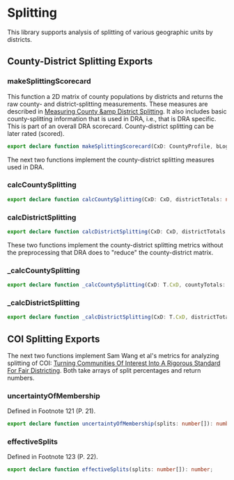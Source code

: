 # Splitting

This library supports analysis of splitting of various geographic units by districts.

## County-District Splitting Exports

### makeSplittingScorecard

This function a 2D matrix of county populations by districts and returns the raw county- and district-splitting measurements. 
These measures are described in [Measuring County &amp District Splitting](https://medium.com/dra-2020/measuring-county-district-splitting-48a075bcce39).
It also includes basic county-splitting information that is used in DRA, i.e., that is DRA specific.
This is part of an overall DRA scorecard.
County-district splitting can be later rated (scored).

``` TypeScript
export declare function makeSplittingScorecard(CxD: CountyProfile, bLog: boolean = false): SplittingScorecard;
``` 

The next two functions implement the county-district splitting measures used in DRA.

### calcCountySplitting

``` TypeScript
export declare function calcCountySplitting(CxD: CxD, districtTotals: number[], countyTotals: number[], bLD: boolean = false): number;
```  

### calcDistrictSplitting

``` TypeScript
export declare function calcDistrictSplitting(CxD: CxD, districtTotals: number[], countyTotals: number[], bLD: boolean = false): number;
``` 

These two functions implement the county-district splitting metrics 
without the preprocessing that DRA does to "reduce" the county-district matrix.

### _calcCountySplitting

``` TypeScript
export declare function _calcCountySplitting(CxD: T.CxD, countyTotals: number[], bLog: boolean = false): number;
```  

### _calcDistrictSplitting

``` TypeScript
export declare function _calcDistrictSplitting(CxD: T.CxD, districtTotals: number[], bLog: boolean = false): number;
``` 

## COI Splitting Exports

The next two functions implement Sam Wang et al's metrics for analyzing splitting of COI:
[Turning Communities Of Interest Into A Rigorous Standard For Fair Districting](https://papers.ssrn.com/sol3/papers.cfm?abstract_id=3828800).
Both take arrays of split percentages and return numbers.

### uncertaintyOfMembership

Defined in Footnote 121 (P. 21).

``` TypeScript
export declare function uncertaintyOfMembership(splits: number[]): number;
``` 

### effectiveSplits

Defined in Footnote 123 (P. 22).

``` TypeScript
export declare function effectiveSplits(splits: number[]): number;
``` 

